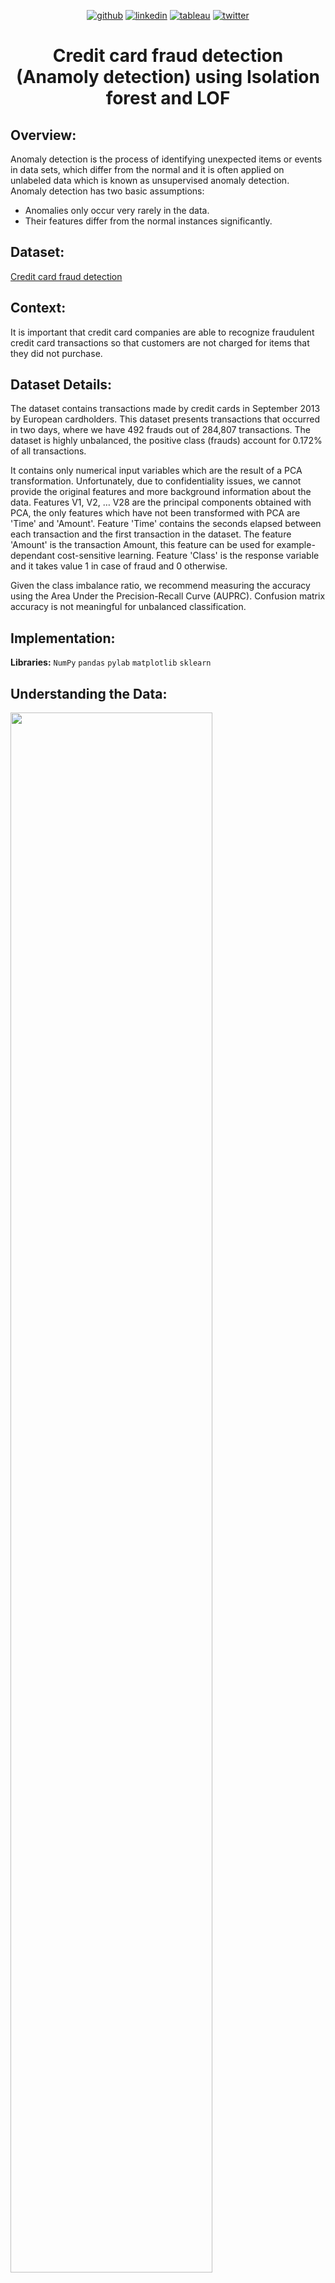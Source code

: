 <div align="center">
  
[1]: https://github.com/Pradnya1208
[2]: https://www.linkedin.com/in/pradnya-patil-b049161ba/
[3]: https://public.tableau.com/app/profile/pradnya.patil3254#!/
[4]: https://twitter.com/Pradnya1208


[![github](https://raw.githubusercontent.com/Pradnya1208/Telecom-Customer-Churn-prediction/c292abd3f9cc647a7edc0061193f1523e9c05e1f/icons/git.svg)][1]
[![linkedin](https://raw.githubusercontent.com/Pradnya1208/Telecom-Customer-Churn-prediction/9f5c4a255972275ced549ea6e34ef35019166944/icons/iconmonstr-linkedin-5.svg)][2]
[![tableau](https://raw.githubusercontent.com/Pradnya1208/Telecom-Customer-Churn-prediction/e257c5d6cf02f13072429935b0828525c601414f/icons/icons8-tableau-software%20(1).svg)][3]
[![twitter](https://raw.githubusercontent.com/Pradnya1208/Telecom-Customer-Churn-prediction/c9f9c5dc4e24eff0143b3056708d24650cbccdde/icons/iconmonstr-twitter-5.svg)][4]

</div>

# <div align="center">Credit card fraud detection (Anamoly detection) using Isolation forest and LOF</div>


## Overview:
Anomaly detection is the process of identifying unexpected items or events in data sets, which differ from the normal and it is often applied on unlabeled data which is known as unsupervised anomaly detection.
Anomaly detection has two basic assumptions:
- Anomalies only occur very rarely in the data.
- Their features differ from the normal instances significantly.



## Dataset:
[Credit card fraud detection](https://www.kaggle.com/mlg-ulb/creditcardfraud)

## Context:
It is important that credit card companies are able to recognize fraudulent credit card transactions so that customers are not charged for items that they did not purchase.

## Dataset Details:
The dataset contains transactions made by credit cards in September 2013 by European cardholders.
This dataset presents transactions that occurred in two days, where we have 492 frauds out of 284,807 transactions. The dataset is highly unbalanced, the positive class (frauds) account for 0.172% of all transactions.

It contains only numerical input variables which are the result of a PCA transformation. Unfortunately, due to confidentiality issues, we cannot provide the original features and more background information about the data. Features V1, V2, … V28 are the principal components obtained with PCA, the only features which have not been transformed with PCA are 'Time' and 'Amount'. Feature 'Time' contains the seconds elapsed between each transaction and the first transaction in the dataset. The feature 'Amount' is the transaction Amount, this feature can be used for example-dependant cost-sensitive learning. Feature 'Class' is the response variable and it takes value 1 in case of fraud and 0 otherwise.

Given the class imbalance ratio, we recommend measuring the accuracy using the Area Under the Precision-Recall Curve (AUPRC). Confusion matrix accuracy is not meaningful for unbalanced classification.





## Implementation:

**Libraries:**  `NumPy` `pandas` `pylab` `matplotlib` `sklearn` 
## Understanding the Data:
<img src = "https://github.com/Pradnya1208/Credit-card-fraud-detection-using-Isolation-Forest-and-LOF/blob/main/output/eda1.PNG?raw=true" width = "80%">
<img src = "https://github.com/Pradnya1208/Credit-card-fraud-detection-using-Isolation-Forest-and-LOF/blob/main/output/eda2.PNG?raw=true" width = "80%">
<img src = "https://github.com/Pradnya1208/Credit-card-fraud-detection-using-Isolation-Forest-and-LOF/blob/main/output/eda3.PNG?raw=true" width = "80%">

## Machine Learning Model Evaluation and Prediction:
The types of algorithms we are going to use to try to do anomaly detection on this dataset are as follows:
<br>
### Isolation Forest Algorithm :
One of the newest techniques to detect anomalies is called Isolation Forests. The algorithm is based on the fact that anomalies are data points that are few and different. As a result of these properties, anomalies are susceptible to a mechanism called isolation.

This method is highly useful and is fundamentally different from all existing methods. It introduces the use of isolation as a more effective and efficient means to detect anomalies than the commonly used basic distance and density measures. Moreover, this method is an algorithm with a low linear time complexity and a small memory requirement. It builds a good performing model with a small number of trees using small sub-samples of fixed size, regardless of the size of a data set.

Typical machine learning methods tend to work better when the patterns they try to learn are balanced, meaning the same amount of good and bad behaviors are present in the dataset.

How Isolation Forests Work The Isolation Forest algorithm isolates observations by randomly selecting a feature and then randomly selecting a split value between the maximum and minimum values of the selected feature. The logic argument goes: isolating anomaly observations is easier because only a few conditions are needed to separate those cases from the normal observations. On the other hand, isolating normal observations require more conditions. Therefore, an anomaly score can be calculated as the number of conditions required to separate a given observation.

The way that the algorithm constructs the separation is by first creating isolation trees, or random decision trees. Then, the score is calculated as the path length to isolate the observation.

### Local Outlier Factor(LOF) Algorithm:
The LOF algorithm is an unsupervised outlier detection method which computes the local density deviation of a given data point with respect to its neighbors. It considers as outlier samples that have a substantially lower density than their neighbors.

The number of neighbors considered, (parameter n_neighbors) is typically chosen 1) greater than the minimum number of objects a cluster has to contain, so that other objects can be local outliers relative to this cluster, and 2) smaller than the maximum number of close by objects that can potentially be local outliers. In practice, such informations are generally not available, and taking n_neighbors=20 appears to work well in general.

```
classifiers = {
    "Isolation Forest":IsolationForest(n_estimators=100, max_samples=len(X), 
                                       contamination=outlier_fraction,random_state=42, verbose=0),
    "Local Outlier Factor":LocalOutlierFactor(n_neighbors=20, algorithm='auto', 
                                              leaf_size=30, metric='minkowski',
                                              p=2, metric_params=None, contamination=outlier_fraction),
    "Support Vector Machine":OneClassSVM(kernel='rbf', degree=3, gamma=0.1,nu=0.05, 
                                         max_iter=-1, random_state=42)
   
}
```
### Classification Report:
```
Isolation Forest: 73
Accuracy Score :
0.9974368877497279
Classification Report :
              precision    recall  f1-score   support

           0       1.00      1.00      1.00     28432
           1       0.26      0.27      0.26        49

    accuracy                           1.00     28481
   macro avg       0.63      0.63      0.63     28481
weighted avg       1.00      1.00      1.00     28481
```
```
Local Outlier Factor: 97
Accuracy Score :
0.9965942207085425
Classification Report :
              precision    recall  f1-score   support

           0       1.00      1.00      1.00     28432
           1       0.02      0.02      0.02        49

    accuracy                           1.00     28481
   macro avg       0.51      0.51      0.51     28481
weighted avg       1.00      1.00      1.00     28481
```
```
Support Vector Machine: 8516
Accuracy Score :
0.7009936448860644
Classification Report :
              precision    recall  f1-score   support

           0       1.00      0.70      0.82     28432
           1       0.00      0.37      0.00        49

   micro avg       0.70      0.70      0.70     28481
   macro avg       0.50      0.53      0.41     28481
weighted avg       1.00      0.70      0.82     28481
```
#### Observations :
- Isolation Forest detected 73 errors versus Local Outlier Factor detecting 97 errors vs. SVM detecting 8516 errors
- Isolation Forest has a 99.74% more accurate than LOF of 99.65% and SVM of 70.09
- When comparing error precision & recall for 3 models , the Isolation Forest performed much better than the LOF as we can see that the detection of fraud cases is around 27 % versus LOF detection rate of just 2 % and SVM of 0%.
- So overall Isolation Forest Method performed much better in determining the fraud cases which is around 30%.
- We can also improve on this accuracy by increasing the sample size or use deep learning algorithms however at the cost of computational expense.We can also use complex anomaly detection models to get better accuracy in determining more fraudulent cases

### Lessons Learned
`Anamoly Detection`
`Isolation Forest Algorithm`
`Local Outlier Factor(LOF) Algorithm¶`





## Related:
[Credit card fraud detection using ensemble learning](https://github.com/Pradnya1208/Credit-card-fraud-detection-using-ensemble-learning-predictive-models)<br>
[Credit card fraud detection using Neural Networks](https://github.com/Pradnya1208/Credit-Card-Fraud-Detection-Using-Neural-Networks)

## References:
[Anamoly detection](https://towardsdatascience.com/anomaly-detection-for-dummies-15f148e559c1)

### Feedback

If you have any feedback, please reach out at pradnyapatil671@gmail.com


### 🚀 About Me
#### Hi, I'm Pradnya! 👋
I am an AI Enthusiast and  Data science & ML practitioner



[1]: https://github.com/Pradnya1208
[2]: https://www.linkedin.com/in/pradnya-patil-b049161ba/
[3]: https://public.tableau.com/app/profile/pradnya.patil3254#!/
[4]: https://twitter.com/Pradnya1208


[![github](https://raw.githubusercontent.com/Pradnya1208/Telecom-Customer-Churn-prediction/c292abd3f9cc647a7edc0061193f1523e9c05e1f/icons/git.svg)][1]
[![linkedin](https://raw.githubusercontent.com/Pradnya1208/Telecom-Customer-Churn-prediction/9f5c4a255972275ced549ea6e34ef35019166944/icons/iconmonstr-linkedin-5.svg)][2]
[![tableau](https://raw.githubusercontent.com/Pradnya1208/Telecom-Customer-Churn-prediction/e257c5d6cf02f13072429935b0828525c601414f/icons/icons8-tableau-software%20(1).svg)][3]
[![twitter](https://raw.githubusercontent.com/Pradnya1208/Telecom-Customer-Churn-prediction/c9f9c5dc4e24eff0143b3056708d24650cbccdde/icons/iconmonstr-twitter-5.svg)][4]
